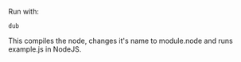Run with:
```shell
dub
```
This compiles the node, changes it's name to module.node and runs example.js in NodeJS.
